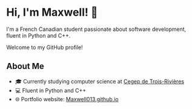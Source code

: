 # Hi, I'm Maxwell! 👋
I'm a French Canadian student passionate about software development, fluent in Python and C++.

Welcome to my GitHub profile!

## About Me
- 🎓 Currently studying computer science at [Cegep de Trois-Rivières](https://www.cegeptr.qc.ca/)
- 💻 Fluent in Python and C++
- 🌐 Portfolio website: [Maxwell013.github.io](Maxwell013.github.io)
